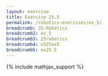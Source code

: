 ```yaml
---
layout: exercise
title: Exercise 25.5
permalink: /robotics-exercises/ex_5/
breadcrumb: 25-Robotics
breadcrumb2: ex_5
breadcrumb3: 25robotics
breadcrumb4: ch25ex5
breadcrumb5: ex25.5
---
```


{% include mathjax_support %}

